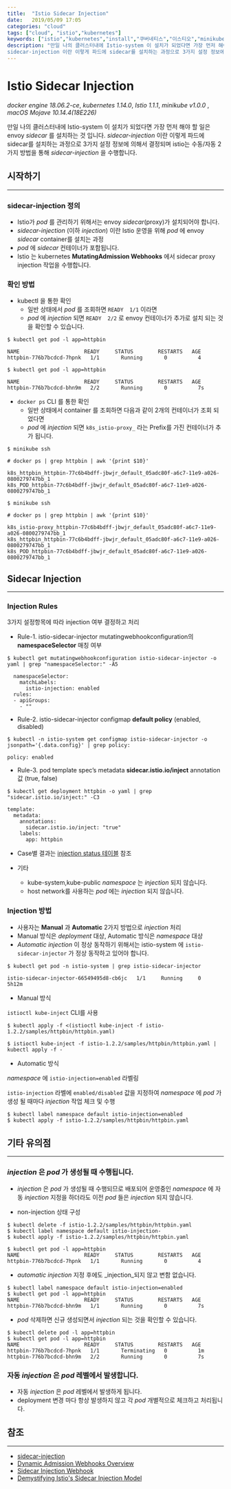 ```yaml
---
title:  "Istio Sidecar Injection"
date:   2019/05/09 17:05
categories: "cloud"
tags: ["cloud", "istio","kubernetes"]
keywords: ["istio","kubernetes","install","쿠버네티스","이스티오","minikube","sidecar","sidecar-injection","istio-injection"]
description: "만일 나의 클러스터내에 Istio-system 이 설치가 되었다면 가장 먼저 해야 할 일은  envoy sidecar 를 설치하는 것입니다.
sidecar-injection 이란 이렇게 파드에 sidecar를 설치하는 과정으로 3가지 설정 정보에 의해서 결정되며 istio는 수동/자동 2가지 방법을 통해 sidecar-injection 을  수행합니다"
---
```


# Istio Sidecar Injection
*docker engine 18.06.2-ce*, *kubernetes 1.14.0*, *Istio 1.1.1*, *minikube v1.0.0* , *macOS Mojave 10.14.4(18E226)*


만일 나의 클러스터내에 Istio-system 이 설치가 되었다면 가장 먼저 해야 할 일은  envoy _sidecar_ 를 설치하는 것 입니다.
_sidecar-injection_ 이란 이렇게 파드에 sidecar를 설치하는 과정으로 3가지 설정 정보에 의해서 결정되며 istio는 수동/자동 2가지 방법을 통해 _sidecar-injection_ 을  수행합니다.


## 시작하기
---

### sidecar-injection 정의

* Istio가 _pod_ 를 관리하기 위해서는 envoy _sidecar_(proxy)가 설치되어야 합니다.
* _sidecar-injection_ (이하 _injection_) 이란 Istio 운영을 위해  _pod_ 에  envoy _sidecar_ container를 설치는 과정
* _pod_ 에 _sidecar_ 컨테이너가 포함됩니다.
* Istio 는 kubernetes **MutatingAdmission Webhooks** 에서  sidecar proxy injection 작업을 수행합니다.


### 확인 방법

* kubectl 을 통한 확인
  * 일반 상태에서 _pod_ 를 조회하면 `READY  1/1`  이라면
  * _pod_ 에 _injection_ 되면  `READY  2/2` 로 envoy 컨테이너가 추가로 설치 되는 것을 확인할 수 있습니다.

~~~
$ kubectl get pod -l app=httpbin

NAME                     READY     STATUS        RESTARTS   AGE
httpbin-776b7bcdcd-7hpnk   1/1       Running       0          4
~~~

~~~
$ kubectl get pod -l app=httpbin

NAME                     READY     STATUS        RESTARTS   AGE
httpbin-776b7bcdcd-bhn9m   2/2       Running       0          7s
~~~

* `docker ps` CLI 를 통한 확인
  * 일반 상태에서 container 를 조회하면 다음과 같이 2개의 컨테이너가 조회 되었다면
  * _pod_ 에 _injection_ 되면 `k8s_istio-proxy_` 라는 Prefix를 가진 컨테이너가 추가 됩니다.

~~~
$ minikube ssh

# docker ps | grep httpbin | awk '{print $10}'

k8s_httpbin_httpbin-77c6b4bdff-jbwjr_default_05adc80f-a6c7-11e9-a026-0800279747bb_1
k8s_POD_httpbin-77c6b4bdff-jbwjr_default_05adc80f-a6c7-11e9-a026-0800279747bb_1
~~~

~~~
$ minikube ssh

# docker ps | grep httpbin | awk '{print $10}'

k8s_istio-proxy_httpbin-77c6b4bdff-jbwjr_default_05adc80f-a6c7-11e9-a026-0800279747bb_1
k8s_httpbin_httpbin-77c6b4bdff-jbwjr_default_05adc80f-a6c7-11e9-a026-0800279747bb_1
k8s_POD_httpbin-77c6b4bdff-jbwjr_default_05adc80f-a6c7-11e9-a026-0800279747bb_1
~~~

## Sidecar Injection
---

### Injection Rules

3가지 설정항목에 따라 injection 여부 결정하고 처리

* Rule-1. istio-sidecar-injector mutatingwebhookconfiguration의 **namespaceSelector** 매칭 여부

~~~
$ kubectl get mutatingwebhookconfiguration istio-sidecar-injector -o yaml | grep "namespaceSelector:" -A5

  namespaceSelector:
    matchLabels:
      istio-injection: enabled
  rules:
  - apiGroups:
    - ""
~~~

* Rule-2. istio-sidecar-injector configmap **default policy**  (enabled, disabled)

~~~
$ kubectl -n istio-system get configmap istio-sidecar-injector -o jsonpath='{.data.config}' | grep policy:

policy: enabled
~~~

* Rule-3.  pod template spec’s metadata  **sidecar.istio.io/inject** annotation 값 (true, false)

~~~
$ kubectl get deployment httpbin -o yaml | grep "sidecar.istio.io/inject:" -C3

template:
  metadata:
    annotations:
      sidecar.istio.io/inject: "true"
    labels:
      app: httpbin
~~~

* Case별 결과는 [injection status 테이블](https://istio.io/docs/ops/setup/injection/) 참조

* 기타
  * kube-system,kube-public _namespace_ 는 _injection_ 되지 않습니다.
  * host network를 사용하는 _pod_ 에는 _injection_ 되지 않습니다.


### Injection 방법

* 사용자는  **Manual** 과 **Automatic** 2가지 방법으로 _injection_ 처리
* Manual 방식은 _deployment_ 대상,  Automatic 방식은 _namespace_ 대상
* _Automatic injection_ 이 정상 동작하기 위해서는 istio-system 에 `istio-sidecar-injector` 가  정상 동작하고 있어야 합니다.

~~~
$ kubectl get pod -n istio-system | grep istio-sidecar-injector

istio-sidecar-injector-66549495d8-cb6jc   1/1     Running     0          5h12m
~~~

* Manual 방식

`istioctl kube-inject` CLI를 사용

~~~
$ kubectl apply -f <(istioctl kube-inject -f istio-1.2.2/samples/httpbin/httpbin.yaml)

$ istioctl kube-inject -f istio-1.2.2/samples/httpbin/httpbin.yaml | kubectl apply -f -
~~~


* Automatic 방식

_namespace_ 에 `istio-injection=enabled` 라벨링

`istio-injection` 라벨에 `enabled/disabled` 값을 지정하여  _namespace_ 에 _pod_ 가 생성 될 때마다 _injection_ 작업 체크 및 수행

~~~
$ kubectl label namespace default istio-injection=enabled
$ kubectl apply -f istio-1.2.2/samples/httpbin/httpbin.yaml
~~~

## 기타 유의점
---

### _injection_ 은 _pod_ 가 생성될 때 수행됩니다.

* _injection_ 은 _pod_ 가 생성될 때 수행되므로 배포되어 운영중인 _namespace_ 에 자동 _injection_ 지정을 하더라도  이전 _pod_ 들은 _injection_ 되지 않습니다.

* non-injection 상태 구성

~~~
$ kubectl delete -f istio-1.2.2/samples/httpbin/httpbin.yaml
$ kubectl label namespace default istio-injection-
$ kubectl apply -f istio-1.2.2/samples/httpbin/httpbin.yaml

$ kubectl get pod -l app=httpbin
NAME                     READY     STATUS        RESTARTS   AGE
httpbin-776b7bcdcd-7hpnk   1/1       Running       0          4
~~~

* _automatic injection_ 지정 후에도  _injection_되지 않고 변함 없습니다.

~~~
$ kubectl label namespace default istio-injection=enabled
$ kubectl get pod -l app=httpbin
NAME                     READY     STATUS        RESTARTS   AGE
httpbin-776b7bcdcd-bhn9m   1/1       Running       0          7s
~~~

* _pod_ 삭제하면 신규 생성되면서 _injection_ 되는 것을 확인할 수 있습니다.

~~~
$ kubectl delete pod -l app=httpbin
$ kubectl get pod -l app=httpbin
NAME                     READY     STATUS        RESTARTS   AGE
httpbin-776b7bcdcd-7hpnk   1/1       Terminating   0          1m
httpbin-776b7bcdcd-bhn9m   2/2       Running       0          7s
~~~

### 자동 _injection_ 은 _pod_ 레벨에서 발생합니다.

* 자동 _injection_ 은 _pod_ 레벨에서 발생하게 됩니다.
* deployment 변경 마다 항상 발생하지 않고 각 _pod_ 개별적으로 체크하고 처리됩니다.


## 참조
***

* [sidecar-injection](https://istio.io/docs/setup/kubernetes/additional-setup/sidecar-injection/)
* [Dynamic Admission Webhooks Overview](https://istio.io/docs/ops/setup/webhook/)
* [Sidecar Injection Webhook](https://istio.io/docs/ops/setup/injection/)
* [Demystifying Istio's Sidecar Injection Model](https://istio.io/blog/2019/data-plane-setup/)
